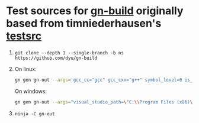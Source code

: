 # Test sources for [gn-build](https://github.com/dyu/gn-build) originally based from timniederhausen's [testsrc](https://github.com/timniederhausen/gn-build/tree/testsrc)

1. `git clone --depth 1 --single-branch -b ns https://github.com/dyu/gn-build`

2. On linux:
   ```sh
   gn gen gn-out --args='gcc_cc="gcc" gcc_cxx="g++" symbol_level=0 is_debug=false is_clang=false is_official_build=true'
   ```
   On windows:
   ```sh
   gn gen gn-out --args="visual_studio_path=\"C:\\Program Files (x86)\\Microsoft Visual Studio 14.0\" visual_studio_version=\"2015\" symbol_level=0 is_debug=false is_clang=false is_official_build=true"
   ```

3. `ninja -C gn-out`
